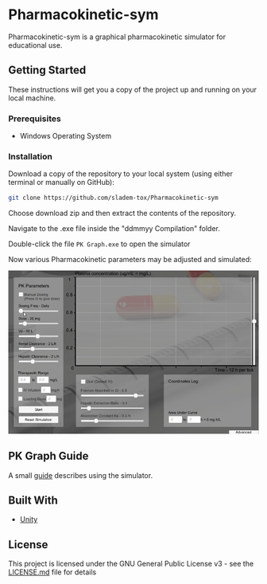 # Pharmacokinetic-sym

Pharmacokinetic-sym is a graphical pharmacokinetic simulator for educational use.

## Getting Started

These instructions will get you a copy of the project up and running on your local machine.

### Prerequisites

- Windows Operating System

### Installation

Download a copy of the repository to your local system (using either terminal or manually on GitHub):

```bash
git clone https://github.com/sladem-tox/Pharmacokinetic-sym
```

Choose download zip and then extract the contents of the repository.

Navigate to the .exe file inside the "ddmmyy Compilation" folder.

Double-click the file ```PK Graph.exe``` to open the simulator

Now various Pharmacokinetic parameters may be adjusted and simulated:

![example-gif](demo.gif)

## PK Graph Guide
A small [guide](PK%20Graph%20Guide.pdf) describes using the simulator.

## Built With

* [Unity](https://unity.com/)

## License

This project is licensed under the GNU General Public License v3 - see the [LICENSE.md](LICENSE.md) file for details
